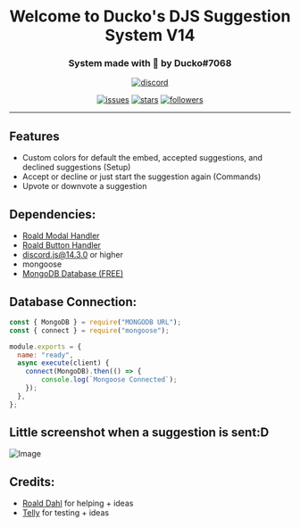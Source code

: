 <h1 align="center">Welcome to Ducko's DJS Suggestion System V14</h1>
<h3 align="center">System made with 💖 by Ducko#7068</h3>

<div align="center">
 
[![discord](https://img.shields.io/discord/909261119103832084?style=for-the-badge&color=5865f2&label=Discord)](https://discord.gg/TKz7BMwEap)

[![issues](https://img.shields.io/github/issues/DuckoDas/DJS-Suggestion-System-v14?style=for-the-badge&color=d84559)](https://github.com/DuckoDas/DJS-Suggestion-System-v14)
[![stars](https://img.shields.io/github/stars/DuckoDas/DJS-Suggestion-System-v14?color=009F81&label=stars&style=for-the-badge)](https://github.com/DuckoDas/DJS-Suggestion-System-v14)
[![followers](https://img.shields.io/github/followers/DuckoDas?color=009F81&style=for-the-badge)](https://github.com/DuckoDas/)

</div>
<hr>

## Features
- Custom colors for default the embed, accepted suggestions, and declined suggestions (Setup)
- Accept or decline or just start the suggestion again (Commands)
- Upvote or downvote a suggestion

## **Dependencies:**
- [Roald Modal Handler](https://github.com/RoaldDahl/Modal-Handler)
- [Roald Button Handler](https://github.com/RoaldDahl/Button-Handler)
- discord.js@14.3.0 or higher
- mongoose
- [MongoDB Database (FREE)](https://www.mongodb.com/)

## **Database Connection:**
```js
const { MongoDB } = require("MONGODB URL");
const { connect } = require("mongoose");

module.exports = {
  name: "ready",
  async execute(client) {
    connect(MongoDB).then(() => {
        console.log(`Mongoose Connected`);
    });
  },
};
```

## Little screenshot when a suggestion is sent:D
![Image](https://media.discordapp.net/attachments/1017511503139704852/1019974357885395017/unknown.png)

## **Credits:**
- [Roald Dahl](https://github.com/RoaldDahl/Modal-Handler) for helping + ideas
- [Telly](https://github.com/CantTelly) for testing + ideas
